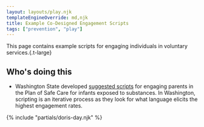 ```yaml
---
layout: layouts/play.njk
templateEngineOverride: md,njk
title: Example Co-Designed Engagement Scripts
tags: ["prevention", "play"]
---
```


This page contains example scripts for engaging individuals in voluntary services.{.t-large}

## Who's doing this

* Washington State developed [suggested scripts](https://drive.google.com/file/d/1uthZqW0xEbvKnzxsEveFJOBoAopByd_u/view) for engaging parents in the Plan of Safe Care for infants exposed to substances. In Washington, scripting is an iterative process as they look for what language elicits the highest engagement rates.

{% include "partials/doris-day.njk" %}